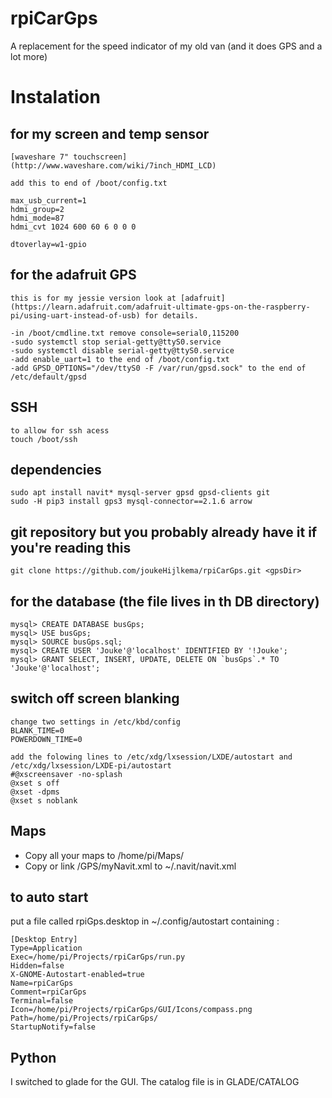 # rpiCarGps
A replacement for the speed indicator of my old van (and it does GPS and a lot more)

# Instalation

## for my screen and temp sensor
	[waveshare 7" touchscreen](http://www.waveshare.com/wiki/7inch_HDMI_LCD)

	add this to end of /boot/config.txt

	max_usb_current=1
	hdmi_group=2
	hdmi_mode=87
	hdmi_cvt 1024 600 60 6 0 0 0
	
	dtoverlay=w1-gpio
	
## for the adafruit GPS

	this is for my jessie version look at [adafruit](https://learn.adafruit.com/adafruit-ultimate-gps-on-the-raspberry-pi/using-uart-instead-of-usb) for details.
	
	-in /boot/cmdline.txt remove console=serial0,115200
	-sudo systemctl stop serial-getty@ttyS0.service
	-sudo systemctl disable serial-getty@ttyS0.service
	-add enable_uart=1 to the end of /boot/config.txt
	-add GPSD_OPTIONS="/dev/ttyS0 -F /var/run/gpsd.sock" to the end of /etc/default/gpsd
	
## SSH

	to allow for ssh acess
	touch /boot/ssh

## dependencies
	sudo apt install navit* mysql-server gpsd gpsd-clients git
	sudo -H pip3 install gps3 mysql-connector==2.1.6 arrow
	
## git repository but you probably already have it if you're reading this

``` script
git clone https://github.com/joukeHijlkema/rpiCarGps.git <gpsDir>
```

## for the database (the file lives in th DB directory)
	mysql> CREATE DATABASE busGps;
	mysql> USE busGps;
	mysql> SOURCE busGps.sql;
	mysql> CREATE USER 'Jouke'@'localhost' IDENTIFIED BY '!Jouke';
	mysql> GRANT SELECT, INSERT, UPDATE, DELETE ON `busGps`.* TO 'Jouke'@'localhost';


## switch off screen blanking
	change two settings in /etc/kbd/config 
	BLANK_TIME=0
	POWERDOWN_TIME=0

	add the folowing lines to /etc/xdg/lxsession/LXDE/autostart and /etc/xdg/lxsession/LXDE-pi/autostart
	#@xscreensaver -no-splash
	@xset s off
	@xset -dpms
	@xset s noblank

## Maps
- Copy all your maps to /home/pi/Maps/
- Copy or link <gpsDir>/GPS/myNavit.xml to ~/.navit/navit.xml

## to auto start
put a file called rpiGps.desktop in ~/.config/autostart containing :


``` script
[Desktop Entry]
Type=Application
Exec=/home/pi/Projects/rpiCarGps/run.py
Hidden=false
X-GNOME-Autostart-enabled=true
Name=rpiCarGps
Comment=rpiCarGps
Terminal=false
Icon=/home/pi/Projects/rpiCarGps/GUI/Icons/compass.png
Path=/home/pi/Projects/rpiCarGps/
StartupNotify=false
```

## Python
I switched to glade for the GUI. The catalog file is in GLADE/CATALOG
